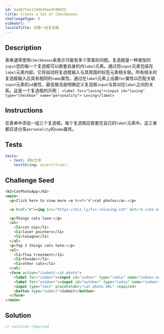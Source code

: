 ```yaml
---
id: bad87fee1348bd9aedf08835
title: Create a Set of Checkboxes
challengeType: 0
videoUrl: ''
localeTitle: 创建一组复选框
---
```


## Description
<section id="description">表单通常使用<code>checkboxes</code>来表示可能有多个答案的问题。复选框是一种类型的<code>input</code>您的每一个复选框可以嵌套自身的内<code>label</code>元素。通过将<code>input</code>元素包装在<code>label</code>元素内部，它将自动将复选框输入与其周围的标签元素相关联。所有相关的复选框输入应具有相同的<code>name</code>属性。通过在<code>label</code>元素上设置<code>for</code>属性以匹配关联<code>input</code>元素的<code>id</code>属性，最佳做法是明确定义复选框<code>input</code>与其对应<code>label</code>之间的关系。这是一个复选框的示例： <code>&lt;label for=&quot;loving&quot;&gt;&lt;input id=&quot;loving&quot; type=&quot;checkbox&quot; name=&quot;personality&quot;&gt; Loving&lt;/label&gt;</code> </section>

## Instructions
<section id="instructions">在表单中添加一组三个复选框。每个复选框应嵌套在自己的<code>label</code>元素中。这三者都应该分享<code>personality</code>的<code>name</code>属性。 </section>

## Tests
<section id='tests'>

```yml
tests:
  - text: 測試文本
    testString: assert(true);

```

</section>

## Challenge Seed
<section id='challengeSeed'>

<div id='html-seed'>

```html
<h2>CatPhotoApp</h2>
<main>
  <p>Click here to view more <a href="#">cat photos</a>.</p>

  <a href="#"><img src="https://bit.ly/fcc-relaxing-cat" alt="A cute orange cat lying on its back."></a>

  <p>Things cats love:</p>
  <ul>
    <li>cat nip</li>
    <li>laser pointers</li>
    <li>lasagna</li>
  </ul>
  <p>Top 3 things cats hate:</p>
  <ol>
    <li>flea treatment</li>
    <li>thunder</li>
    <li>other cats</li>
  </ol>
  <form action="/submit-cat-photo">
    <label for="indoor"><input id="indoor" type="radio" name="indoor-outdoor"> Indoor</label>
    <label for="outdoor"><input id="outdoor" type="radio" name="indoor-outdoor"> Outdoor</label><br>
    <input type="text" placeholder="cat photo URL" required>
    <button type="submit">Submit</button>
  </form>
</main>

```

</div>



</section>

## Solution
<section id='solution'>

```js
// solution required
```
</section>
